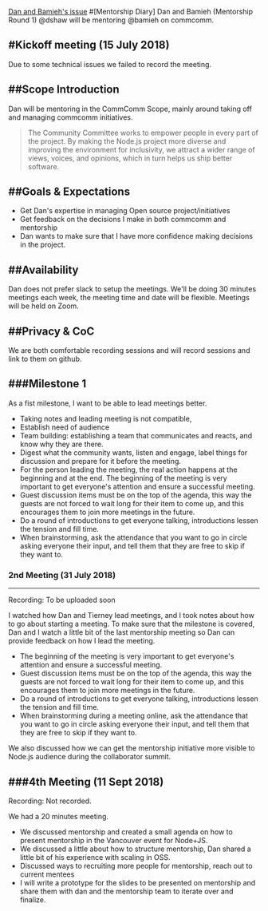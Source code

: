 [Dan and Bamieh's issue](https://github.com/nodejs/mentorship/issues/79)
#[Mentorship Diary] Dan and Bamieh
(Mentorship Round 1) @dshaw will be mentoring @bamieh on commcomm.

#Kickoff meeting (15 July 2018)
---
Due to some technical issues we failed to record the meeting.

##Scope Introduction
---
Dan will be mentoring in the CommComm Scope, mainly around taking off and managing commcomm initiatives.

>The Community Committee works to empower people in every part of the project. By making the Node.js project more diverse and improving the environment for inclusivity, we attract a wider range of views, voices, and opinions, which in turn helps us ship better software.

##Goals & Expectations
---
- Get Dan's expertise in managing Open source project/initiatives
- Get feedback on the decisions I make in both commcomm and mentorship
- Dan wants to make sure that I have more confidence making decisions in the project.

##Availability
---
Dan does not prefer slack to setup the meetings. We'll be doing 30 minutes meetings each week, the meeting time and date will be flexible. Meetings will be held on Zoom.

##Privacy & CoC
---
We are both comfortable recording sessions and will record sessions and link to them on github.

###Milestone 1
---
As a fist milestone, I want to be able to lead meetings better.

- Taking notes and leading meeting is not compatible,
- Establish need of audience
- Team building: establishing a team that communicates and reacts, and know why they are there.
- Digest what the community wants, listen and engage, label things for discussion and prepare for it before the meeting.
- For the person leading the meeting, the real action happens at the beginning and at the end. The beginning of the meeting is very important to get everyone's attention and ensure a successful meeting.
- Guest discussion items must be on the top of the agenda, this way the guests are not forced to wait long for their item to come up, and this encourages them to join more meetings in the future.
- Do a round of introductions to get everyone talking, introductions lessen the tension and fill time.
- When brainstorming, ask the attendance that you want to go in circle asking everyone their input, and tell them that they are free to skip if they want to.

### 2nd Meeting (31 July 2018)
---
Recording: To be uploaded soon

I watched how Dan and Tierney lead meetings, and I took notes about how to go about starting a meeting. To make sure that the milestone is covered, Dan and I watch a little bit of the last mentorship meeting so Dan can provide feedback on how I lead the meeting.

- The beginning of the meeting is very important to get everyone's attention and ensure a successful meeting.
- Guest discussion items must be on the top of the agenda, this way the guests are not forced to wait long for their item to come up, and this encourages them to join more meetings in the future.
- Do a round of introductions to get everyone talking, introductions lessen the tension and fill time.
- When brainstorming during a meeting online, ask the attendance that you want to go in circle asking everyone their input, and tell them that they are free to skip if they want to.

We also discussed how we can get the mentorship initiative more visible to Node.js audience during the collaborator summit.

###4th Meeting (11 Sept 2018)
---
Recording: Not recorded.

We had a 20 minutes meeting.

- We discussed mentorship and created a small agenda on how to present mentorship in the Vancouver event for Node+JS.
- We discussed a little about how to structure mentorship, Dan shared a little bit of his experience with scaling in OSS.
- Discussed ways to recruiting more people for mentorship, reach out to current mentees
- I will write a prototype for the slides to be presented on mentorship and share them with dan and the mentorship team to iterate over and finalize.